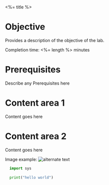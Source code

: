 <%= title %>

# Objective

Provides a description of the objective of the lab.

Completion time: <%= length %> minutes

# Prerequisites

Describe any Prerequisites here

# Content area 1

Content goes here

# Content area 2

Content goes here

Image example: ![alternate text](/posts/files/sample-lab/assets/images/cisco-live.jpg)

```python
  import sys
  
  print("hello world")
```

